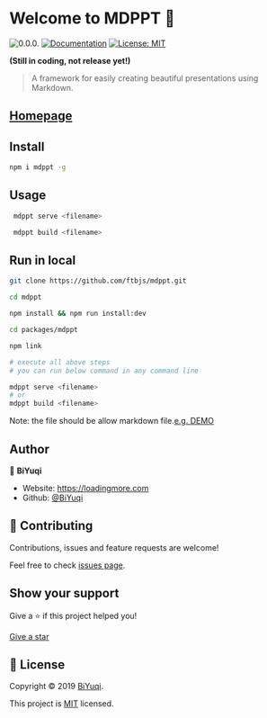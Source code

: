 # Welcome to MDPPT 👋
![0.0.0.](https://img.shields.io/badge/version-0.0.0-blue.svg?cacheSeconds=2592000)
[![Documentation](https://img.shields.io/badge/documentation-yes-brightgreen.svg)]( )
[![License: MIT](https://img.shields.io/badge/License-MIT-yellow.svg)](https://github.com/ftbjs/mdppt/blob/master/LICENSE)

**(Still in coding, not release yet!)**
> A framework for easily creating beautiful presentations using Markdown.

## [Homepage](https://github.com/ftbjs/mdppt)


## Install

```sh
npm i mdppt -g
```

## Usage

```sh
 mdppt serve <filename>

 mdppt build <filename>
```
## Run in local
```sh
git clone https://github.com/ftbjs/mdppt.git

cd mdppt

npm install && npm run install:dev

cd packages/mdppt

npm link

# execute all above steps
# you can run below command in any command line

mdppt serve <filename>
# or
mdppt build <filename>
```
Note: the file should be allow markdown file.[e.g. DEMO](https://raw.githubusercontent.com/ftbjs/mdppt/master/mdppt.md)

## Author

👤 **BiYuqi**

* Website: https://loadingmore.com
* Github: [@BiYuqi](https://github.com/BiYuqi)

## 🤝 Contributing

Contributions, issues and feature requests are welcome!

Feel free to check [issues page](https://github.com/ftbjs/mdppt/issues).

## Show your support

Give a ⭐️ if this project helped you!

[Give a star](https://github.com/ftbjs/mdppt/stargazers)


## 📝 License

Copyright © 2019 [BiYuqi](https://github.com/BiYuqi).

This project is [MIT](https://github.com/ftbjs/mdppt/blob/master/LICENSE) licensed.